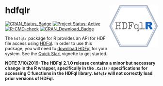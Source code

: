 # hdfqlr <a href='https://github.com/mkoohafkan/hdfqlr'><img src='man/figures/logo.png' align="right" height="139" style="float:right; height:139px;" /></a>
<!-- badges: start -->
[![CRAN_Status_Badge](https://www.r-pkg.org/badges/version/hdfqlr)](https://cran.r-project.org/package=hdfqlr)
[![Project Status: Active](https://www.repostatus.org/badges/latest/active.svg)](https://www.repostatus.org/#active)
[![R-CMD-check](https://github.com/mkoohafkan/hdfqlr/actions/workflows/R-CMD-check.yaml/badge.svg)](https://github.com/mkoohafkan/hdfqlr/actions/workflows/R-CMD-check.yaml)
[![CRAN_Download_Badge](https://cranlogs.r-pkg.org/badges/grand-total/hdfqlr)](http://cran.r-project.org/package=hdfqlr)
<!-- badges: end -->

The `hdfqlr` package for R provides an API for HDF file access using 
[HDFql](http://www.hdfql.com/). In order to use this package, you will 
need to [download HDFql](http://www.hdfql.com/#download) for your 
system. See the [Quick Start](vignettes/quickstart.md) vignette to 
get started.

**NOTE 7/10/2019: The HDFql 2.1.0 release contains a
minor but necessary change in the R wrapper, specifically in
the `.Call()` specifications for accessing C functions in
the HDFql library. `hdfqlr` will not correctly load prior 
versions of HDFql.**
